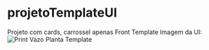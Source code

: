 # projetoTemplateUI
 Projeto com cards, carrossel apenas Front Template
Imagem da UI: <br>
![Print Vazo Planta Template](https://user-images.githubusercontent.com/63310837/132145259-746e6f9d-c365-4446-a1da-f46067eb58b3.png)
